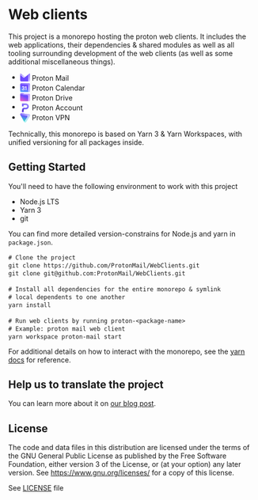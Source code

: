 # Web clients

This project is a monorepo hosting the proton web clients. It includes the web applications, their dependencies & shared modules as well as all tooling surrounding development of the web clients (as well as some additional miscellaneous things).

-   <img src="./applications/mail/src/favicon.svg" style="vertical-align: middle" height="20" width="20" /> <span style="vertical-align: middle; display: inline-block">Proton Mail</span>
-   <img src="./applications/calendar/src/favicon.svg" style="vertical-align: middle" height="20" width="20" /> <span style="vertical-align: middle; display: inline-block">Proton Calendar</span>
-   <img src="./applications/drive/src/favicon.svg" style="vertical-align: middle" height="20" width="20" /> <span style="vertical-align: middle; display: inline-block">Proton Drive</span>
-   <img src="./applications/account/src/favicon.svg" style="vertical-align: middle" height="20" width="20" /> <span style="vertical-align: middle; display: inline-block">Proton Account</span>
-   <img src="./applications/vpn-settings/src/favicon.svg" style="vertical-align: middle" height="20" width="20" /> <span style="vertical-align: middle; display: inline-block">Proton VPN</span>

Technically, this monorepo is based on Yarn 3 & Yarn Workspaces, with unified versioning for all packages inside.

## Getting Started

You'll need to have the following environment to work with this project

-   Node.js LTS
-   Yarn 3
-   git

You can find more detailed version-constrains for Node.js and yarn in `package.json`.

```shell
# Clone the project
git clone https://github.com/ProtonMail/WebClients.git
git clone git@github.com:ProtonMail/WebClients.git

# Install all dependencies for the entire monorepo & symlink
# local dependents to one another
yarn install

# Run web clients by running proton-<package-name>
# Example: proton mail web client
yarn workspace proton-mail start
```

For additional details on how to interact with the monorepo, see the [yarn docs](https://yarnpkg.com/) for reference.

## Help us to translate the project

You can learn more about it on [our blog post](https://proton.me/blog/translation-community).

## License

The code and data files in this distribution are licensed under the terms of the GNU General Public License as published by the Free Software Foundation, either version 3 of the License, or (at your option) any later version. See https://www.gnu.org/licenses/ for a copy of this license.

See [LICENSE](LICENSE) file
